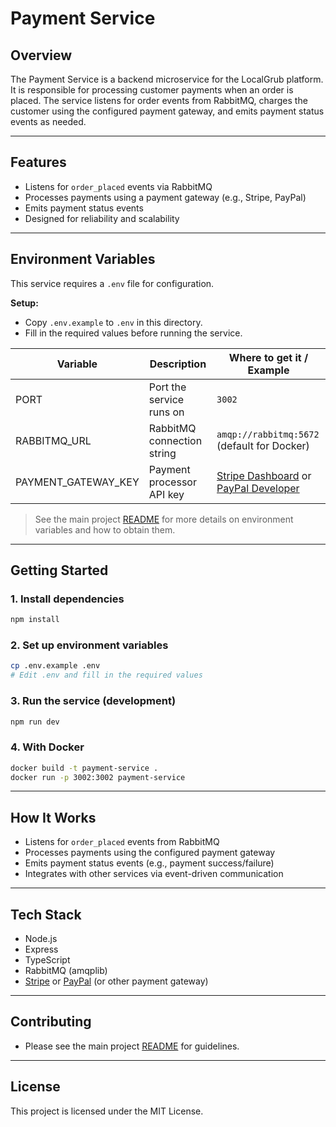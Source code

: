 # Payment Service

## Overview

The Payment Service is a backend microservice for the LocalGrub platform. It is responsible for processing customer payments when an order is placed. The service listens for order events from RabbitMQ, charges the customer using the configured payment gateway, and emits payment status events as needed.

---

## Features

- Listens for `order_placed` events via RabbitMQ
- Processes payments using a payment gateway (e.g., Stripe, PayPal)
- Emits payment status events
- Designed for reliability and scalability

---

## Environment Variables

This service requires a `.env` file for configuration.

**Setup:**

- Copy `.env.example` to `.env` in this directory.
- Fill in the required values before running the service.

| Variable            | Description                | Where to get it / Example                                                                                     |
| ------------------- | -------------------------- | ------------------------------------------------------------------------------------------------------------- |
| PORT                | Port the service runs on   | `3002`                                                                                                        |
| RABBITMQ_URL        | RabbitMQ connection string | `amqp://rabbitmq:5672` (default for Docker)                                                                   |
| PAYMENT_GATEWAY_KEY | Payment processor API key  | [Stripe Dashboard](https://dashboard.stripe.com/apikeys) or [PayPal Developer](https://developer.paypal.com/) |

> See the main project [README](../../README.md) for more details on environment variables and how to obtain them.

---

## Getting Started

### 1. Install dependencies

```bash
npm install
```

### 2. Set up environment variables

```bash
cp .env.example .env
# Edit .env and fill in the required values
```

### 3. Run the service (development)

```bash
npm run dev
```

### 4. With Docker

```bash
docker build -t payment-service .
docker run -p 3002:3002 payment-service
```

---

## How It Works

- Listens for `order_placed` events from RabbitMQ
- Processes payments using the configured payment gateway
- Emits payment status events (e.g., payment success/failure)
- Integrates with other services via event-driven communication

---

## Tech Stack

- Node.js
- Express
- TypeScript
- RabbitMQ (amqplib)
- [Stripe](https://stripe.com/) or [PayPal](https://paypal.com/) (or other payment gateway)

---

## Contributing

- Please see the main project [README](../../README.md) for guidelines.

---

## License

This project is licensed under the MIT License.
